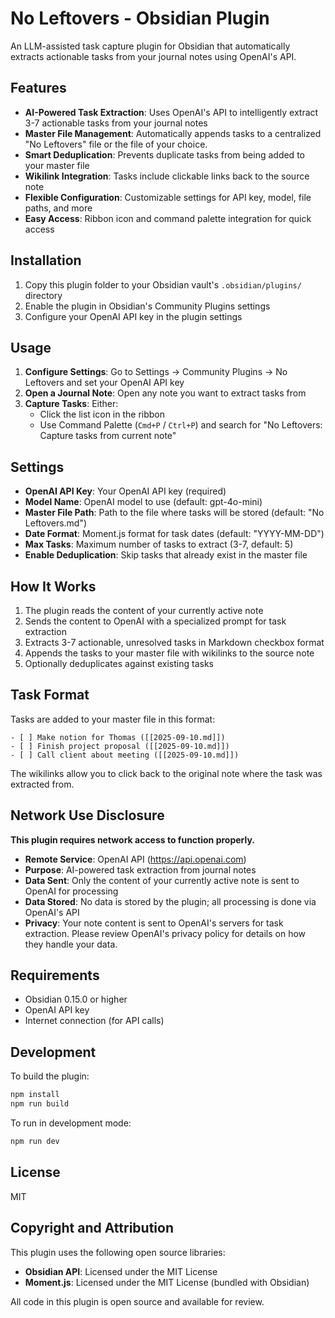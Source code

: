 # No Leftovers - Obsidian Plugin

An LLM-assisted task capture plugin for Obsidian that automatically extracts actionable tasks from your journal notes using OpenAI's API.

## Features

- **AI-Powered Task Extraction**: Uses OpenAI's API to intelligently extract 3-7 actionable tasks from your journal notes
- **Master File Management**: Automatically appends tasks to a centralized "No Leftovers" file or the file of your choice.
- **Smart Deduplication**: Prevents duplicate tasks from being added to your master file
- **Wikilink Integration**: Tasks include clickable links back to the source note
- **Flexible Configuration**: Customizable settings for API key, model, file paths, and more
- **Easy Access**: Ribbon icon and command palette integration for quick access

## Installation

1. Copy this plugin folder to your Obsidian vault's `.obsidian/plugins/` directory
2. Enable the plugin in Obsidian's Community Plugins settings
3. Configure your OpenAI API key in the plugin settings

## Usage

1. **Configure Settings**: Go to Settings → Community Plugins → No Leftovers and set your OpenAI API key
2. **Open a Journal Note**: Open any note you want to extract tasks from
3. **Capture Tasks**: Either:
   - Click the list icon in the ribbon
   - Use Command Palette (`Cmd+P` / `Ctrl+P`) and search for "No Leftovers: Capture tasks from current note"

## Settings

- **OpenAI API Key**: Your OpenAI API key (required)
- **Model Name**: OpenAI model to use (default: gpt-4o-mini)
- **Master File Path**: Path to the file where tasks will be stored (default: "No Leftovers.md")
- **Date Format**: Moment.js format for task dates (default: "YYYY-MM-DD")
- **Max Tasks**: Maximum number of tasks to extract (3-7, default: 5)
- **Enable Deduplication**: Skip tasks that already exist in the master file

## How It Works

1. The plugin reads the content of your currently active note
2. Sends the content to OpenAI with a specialized prompt for task extraction
3. Extracts 3-7 actionable, unresolved tasks in Markdown checkbox format
4. Appends the tasks to your master file with wikilinks to the source note
5. Optionally deduplicates against existing tasks

## Task Format

Tasks are added to your master file in this format:
```
- [ ] Make notion for Thomas ([[2025-09-10.md]])
- [ ] Finish project proposal ([[2025-09-10.md]])
- [ ] Call client about meeting ([[2025-09-10.md]])
```

The wikilinks allow you to click back to the original note where the task was extracted from.

## Network Use Disclosure

**This plugin requires network access to function properly.**

- **Remote Service**: OpenAI API (https://api.openai.com)
- **Purpose**: AI-powered task extraction from journal notes
- **Data Sent**: Only the content of your currently active note is sent to OpenAI for processing
- **Data Stored**: No data is stored by the plugin; all processing is done via OpenAI's API
- **Privacy**: Your note content is sent to OpenAI's servers for task extraction. Please review OpenAI's privacy policy for details on how they handle your data.

## Requirements

- Obsidian 0.15.0 or higher
- OpenAI API key
- Internet connection (for API calls)

## Development

To build the plugin:

```bash
npm install
npm run build
```

To run in development mode:

```bash
npm run dev
```

## License

MIT

## Copyright and Attribution

This plugin uses the following open source libraries:
- **Obsidian API**: Licensed under the MIT License
- **Moment.js**: Licensed under the MIT License (bundled with Obsidian)

All code in this plugin is open source and available for review.